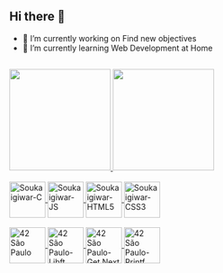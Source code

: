 ## Hi there 👋

- 🔭 I’m currently working on Find new objectives
- 🌱 I’m currently learning Web Development at Home

##

<div>
  <a href="https://github.com/Soukaigiwar">
  <img height="180em" src="https://github-readme-stats.vercel.app/api?username=Soukaigiwar&show_icons=true&theme=dracula&include_all_commits=true&count_private=true"/>
  <img height="180em" src="https://github-readme-stats.vercel.app/api/top-langs/?username=Soukaigiwar&layout=compact&langs_count=7&theme=dracula"/>
</div>
<div style="display: inline_block"><br>
  <img align="center" alt="Soukaigiwar-C" height="64" width="64" src="https://icongr.am/devicon/c-original.svg?size=64&color=currentColor">
  <img align="center" alt="Soukaigiwar-JS" height="64" width="64" src="https://icongr.am/devicon/javascript-original.svg?size=64&color=currentColor">
  <img align="center" alt="Soukaigiwar-HTML5" height="64" width="64" src="https://icongr.am/devicon/html5-original.svg?size=64&color=currentColor">
  <img align="center" alt="Soukaigiwar-CSS3" height="64" width="64" src="https://icongr.am/devicon/css3-original.svg?size=64&color=currentColor">
<!--  
      <img align="center" alt="Soukaigiwar-PHP" height="64" width="64" src="https://icongr.am/devicon/php-original.svg?size=64&color=currentColor">
      <img align="center" alt="Soukaigiwar-MySQL" height="64" width="64" src="https://icongr.am/devicon/mysql-original-wordmark.svg?size=64&color=currentColor">
-->
</div>
<div style="display: inline_block"><br>
  <img align="center" alt="42 São Paulo" height="64" width="64" src="https://fastfixinformatica.com.br/gh_img/42sp.png?size=64&color=currentColor">
  <img align="center" alt="42 São Paulo-Libft" height="64" width="64" src="https://fastfixinformatica.com.br/gh_img/libfte.png?size=64&color=currentColor">
  <img align="center" alt="42 São Paulo-Get Next Line" height="64" width="64" src="https://fastfixinformatica.com.br/gh_img/get_next_linee.png?size=64&color=currentColor">
  <img align="center" alt="42 São Paulo-Printf" height="64" width="64" src="https://fastfixinformatica.com.br/gh_img/ft_printfe.png?size=96&color=currentColor">
  </div>
